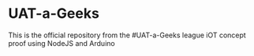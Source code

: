 # UAT-a-Geeks
This is the official repository from the #UAT-a-Geeks league
iOT concept proof using NodeJS and Arduino
